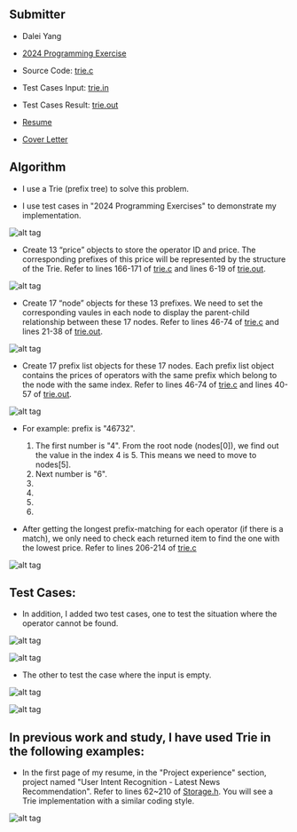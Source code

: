## Submitter
- Dalei Yang
- [2024 Programming Exercise](https://github.com/daleiyang/Projects/blob/main/InterviewExercise/ICSS/2024%20Programming%20Exercise.pdf)
- Source Code: [trie.c](https://github.com/daleiyang/Projects/blob/main/InterviewExercise/ICSS/trie.c)
- Test Cases  Input: [trie.in](https://github.com/daleiyang/Projects/blob/main/InterviewExercise/ICSS/trie.in)
- Test Cases Result: [trie.out](https://github.com/daleiyang/Projects/blob/main/InterviewExercise/ICSS/trie.out)

- [Resume](https://github.com/daleiyang/Projects/blob/main/InterviewExercise/ICSS/Dalei%20Yang%20Resume%2024.10.18.V2.pdf)
- [Cover Letter](https://github.com/daleiyang/Projects/blob/main/InterviewExercise/ICSS/Cover%20Letter.txt)

## Algorithm
- I use a Trie (prefix tree) to solve this problem.

- I use test cases in "2024 Programming Exercises" to demonstrate my implementation.

![alt tag](https://github.com/daleiyang/Projects/blob/main/InterviewExercise/ICSS/pics/1.jpg)

- Create 13 “price” objects to store the operator ID and price. The corresponding prefixes of this price will be represented by the structure of the Trie. Refer to lines 166-171 of [trie.c](https://github.com/daleiyang/Projects/blob/main/InterviewExercise/ICSS/trie.c#L166) and lines 6-19 of [trie.out](https://github.com/daleiyang/Projects/blob/main/InterviewExercise/ICSS/trie.out#L6).

![alt tag](https://github.com/daleiyang/Projects/blob/main/InterviewExercise/ICSS/pics/2.jpg)

- Create 17 “node” objects for these 13 prefixes. We need to set the corresponding vaules in each node to display the parent-child relationship between these 17 nodes. Refer to lines 46-74 of [trie.c](https://github.com/daleiyang/Projects/blob/main/InterviewExercise/ICSS/trie.c#L46) and lines 21-38 of [trie.out](https://github.com/daleiyang/Projects/blob/main/InterviewExercise/ICSS/trie.out#L21).

![alt tag](https://github.com/daleiyang/Projects/blob/main/InterviewExercise/ICSS/pics/3.jpg)

- Create 17 prefix list objects for these 17 nodes. Each prefix list object contains the prices of operators with the same prefix which belong to the node with the same index. Refer to lines 46-74 of [trie.c](https://github.com/daleiyang/Projects/blob/main/InterviewExercise/ICSS/trie.c#L46) and lines 40-57 of [trie.out](https://github.com/daleiyang/Projects/blob/main/InterviewExercise/ICSS/trie.out#L40).

![alt tag](https://github.com/daleiyang/Projects/blob/main/InterviewExercise/ICSS/pics/4.jpg)

- For example: prefix is "46732". 
  1. The first number is "4". From the root node (nodes[0]), we find out the value in the index 4 is 5. This means we need to move to nodes[5].
  2. Next number is "6". 
  3. 
  4. 
  5. 
  6. 

- After getting the longest prefix-matching for each operator (if there is a match), we only need to check each returned item to find the one with the lowest price. Refer to lines 206-214 of [trie.c](https://github.com/daleiyang/Projects/blob/main/InterviewExercise/ICSS/trie.c#L206)

![alt tag](https://github.com/daleiyang/Projects/blob/main/InterviewExercise/ICSS/pics/5.jpg)

## Test Cases:

- In addition, I added two test cases, one to test the situation where the operator cannot be found.

![alt tag](https://github.com/daleiyang/Projects/blob/main/InterviewExercise/ICSS/pics/7.jpg)

![alt tag](https://github.com/daleiyang/Projects/blob/main/InterviewExercise/ICSS/pics/9.jpg)

- The other to test the case where the input is empty.

![alt tag](https://github.com/daleiyang/Projects/blob/main/InterviewExercise/ICSS/pics/8.jpg)

![alt tag](https://github.com/daleiyang/Projects/blob/main/InterviewExercise/ICSS/pics/10.jpg)

## In previous work and study, I have used Trie in the following examples:

- In the first page of my resume, in the "Project experience" section, project named "User Intent Recognition - Latest News Recommendation". Refer to lines 62~210 of [Storage.h](https://github.com/daleiyang/Projects/blob/main/LatestNewsRecommendation/service/Storage.h#L62). You will see a Trie implementation with a similar coding style.

![alt tag](https://github.com/daleiyang/Projects/blob/main/InterviewExercise/ICSS/pics/6.jpg)
